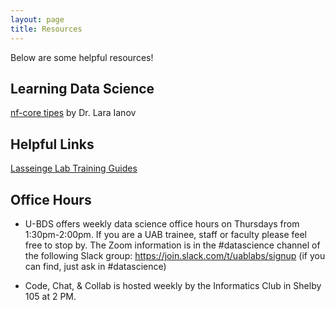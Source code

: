 ```yaml
---
layout: page
title: Resources
---
```

Below are some helpful resources!

## Learning Data Science

[nf-core tipes](https://u-bds.github.io/training_guides/nf_core_tips.html) by Dr. Lara Ianov

## Helpful Links

[Lasseinge Lab Training Guides](https://www.lasseigne.org/education/)

## Office Hours

- U-BDS offers weekly data science office hours on Thursdays from 1:30pm-2:00pm. If you are a UAB trainee, staff or faculty please feel free to stop by. The Zoom information is in the #datascience channel of the following Slack group: <https://join.slack.com/t/uablabs/signup> (if you can find, just ask in #datascience)

- Code, Chat, & Collab is hosted weekly by the Informatics Club in Shelby 105 at 2 PM.
